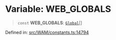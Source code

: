 # Variable: WEB\_GLOBALS

> `const` **WEB\_GLOBALS**: [`Global`](../type-aliases/Global.md)[]

Defined in: [src/WAM/constants.ts:14794](https://github.com/Fokusdotid/Baileys/blob/4cdf75fe48f9b13e8084d341633612ce49e934bd/src/WAM/constants.ts#L14794)

